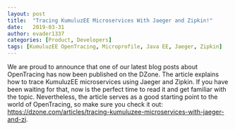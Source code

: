 ```yaml
---
layout: post
title:  "Tracing KumuluzEE Microservices With Jaeger and Zipkin!"
date:   2019-03-31
author: evader1337
categories: [Product, Developers]
tags: [KumuluzEE OpenTracing, Microprofile, Java EE, Jaeger, Zipkin]
---
```


We are proud to announce that one of our latest blog posts about OpenTracing has now been published on the DZone. 
The article explains how to trace KumuluzEE microservices using Jaeger and Zipkin. 
If you have been waiting for that, now is the perfect time to read it and get familiar with the topic. 
Nevertheless, the article serves as a good starting point to the world of OpenTracing, so make sure you check it out: https://dzone.com/articles/tracing-kumuluzee-microservices-with-jaeger-and-zi. 